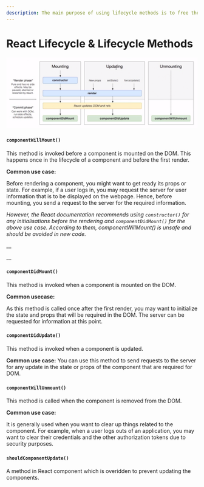```yaml
---
description: The main purpose of using lifecycle methods is to free the resources
---
```


# React Lifecycle & Lifecycle Methods

![](.gitbook/assets/1111111111%20%281%29.png)

#### `componentWillMount()`

This method is invoked before a component is mounted on the DOM. This happens once in the lifecycle of a component and before the first render.

**Common use case:**

Before rendering a component, you might want to get ready its props or state. For example, if a user logs in, you may request the server for user information that is to be displayed on the webpage. Hence, before mounting, you send a request to the server for the required information.

_However, the React documentation recommends using `constructor()` for any initialisations before the rendering and `componentDidMount()` for the above use case. According to them, componentWillMount\(\) is unsafe and should be avoided in new code._

\_\_

\_\_

#### `componentDidMount()`

This method is invoked when a component is mounted on the DOM.

**Common usecase:**

As this method is called once after the first render, you may want to initialize the state and props that will be required in the DOM. The server can be requested for information at this point.





#### `componentDidUpdate()`

This method is invoked when a component is updated.

**Common use case:** You can use this method to send requests to the server for any update in the state or props of the component that are required for DOM.





#### `componentWillUnmount()`

This method is called when the component is removed from the DOM.

**Common use case:**

It is generally used when you want to clear up things related to the component. For example, when a user logs outs of an application, you may want to clear their credentials and the other authorization tokens due to security purposes.



#### **`shouldComponentUpdate()`**

A method in React component which is overidden to prevent updating the components.



